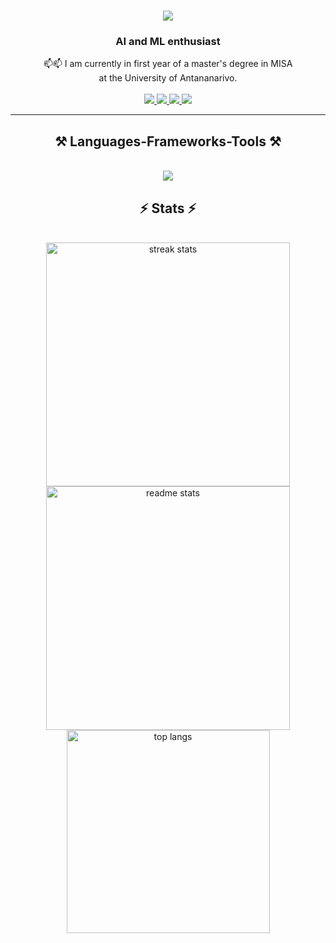 <h1 align="center">
    <img src="https://readme-typing-svg.herokuapp.com/?font=Righteous&size=35&center=true&vCenter=true&width=500&height=70&duration=4000&lines=Hi+There!+👋;+I'm+Liantsoa+Randria!;" />
</h1>
<h3 align="center">AI and ML enthusiast</h3>
<div align="center">
  📫📫 I am currently in first year of a master's degree in MISA</br> at the University of Antananarivo.
</div>

</br>
<div align="center"> 
  <a href="mailto:liantsoarandrianasimbolarivelo@gmail.com">
    <img src="https://img.shields.io/badge/Gmail-333333?style=for-the-badge&logo=gmail&logoColor=red" />
  </a>
  <a href="https://liantsoa-randria.netlify.app/" target="_blank">
     <img src="https://img.shields.io/badge/Portfolio-FF5722?style=for-the-badge&logo=todoist&logoColor=white" target="_blank" /> 
  </a>
  <a href=https://www.linkedin.com/in/liantsoa-rantoniaina-randrianasimbolarivelo-90789a314/" target="_blank">
    <img src="https://img.shields.io/badge/LinkedIn-0077B5?style=for-the-badge&logo=linkedin&logoColor=white" target="_blank" />
  </a>
    <a href="https://www.facebook.com/Liantsou.Randrianasimbolarivel" target="_blank">
     <img src="https://img.shields.io/badge/Facebook-0077B5?style=for-the-badge&logo=facebook&logoColor=white" target="_blank" /> 
    </a>
</div>

 <hr/>

<h2 align="center">⚒️ Languages-Frameworks-Tools ⚒️</h2>
</br>
<div align="center">
    <img src="https://skillicons.dev/icons?i=html,css,javascript,react,nestjs,godot,tailwind,vscode,github,git,c,cpp,python,mysql,sqlite,postgresql,tensorflow,scikitlearn,keras,unity,Django,gradio,huggingface" />
</div>
</hr>
 <h2 align="center">⚡ Stats ⚡</h2>
</br>
<div align=center>
  <img width=390 src=https://github-readme-streak-stats.herokuapp.com/?user=Liantsoarandria0803&count_private=true&theme=react&border_radius=10" alt="streak stats"/>
  <img width=390 src="https://github-readme-stats.vercel.app/api?username=Liantsoarandria0803&show_icons=true&theme=react&rank_icon=github&border_radius=10" alt="readme stats" />
  <br/>
  <img width=325 align="center" src="https://github-readme-stats.vercel.app/api/top-langs/?username=Liantsoarandria0803&langs_count=8&layout=compact&theme=react&border_radius=10&size_weight=0.5&count_weight=0.5&exclude_repo=github-readme-stats" alt="top langs" />
</div>
